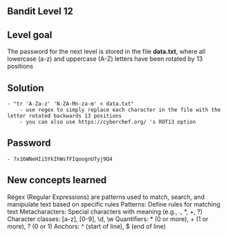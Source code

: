 ## Bandit Level 12

## Level goal
The password for the next level is stored in the file **data.txt**, where all lowercase (a-z) and uppercase (A-Z) letters have been rotated by 13 positions

## Solution
    - "tr 'A-Za-z' 'N-ZA-Mn-za-m' < data.txt"
        - use regex to simply replace each character in the file with the letter rotated backwards 13 positions
        - you can also use https://cyberchef.org/ 's ROT13 option

## Password
    - 7x16WNeHIi5YkIhWsfFIqoognUTyj9Q4

## New concepts learned
Regex (Regular Expressions) are patterns used to match, search, and manipulate text based on specific rules
    Patterns: Define rules for matching text
    Metacharacters: Special characters with meaning (e.g., ., *, +, ?)
    Character classes: [a-z], [0-9], \d, \w
    Quantifiers: * (0 or more), + (1 or more), ? (0 or 1)
    Anchors: ^ (start of line), $ (end of line)

